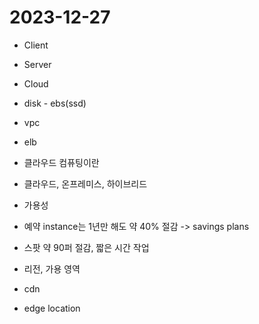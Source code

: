 # 2023-12-27

* Client
* Server
* Cloud
* disk - ebs(ssd)
* vpc
* elb

* 클라우드 컴퓨팅이란
* 클라우드, 온프레미스, 하이브리드
* 가용성
* 예약 instance는 1년만 해도 약 40% 절감 -> savings plans
* 스팟 약 90퍼 절감, 짧은 시간 작업

* 리전, 가용 영역

* cdn
* edge location
